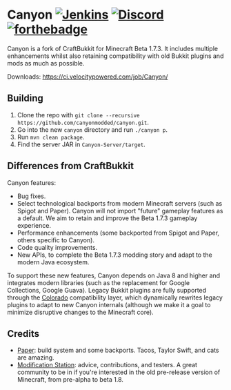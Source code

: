 # Canyon [![Jenkins](https://img.shields.io/jenkins/build/https/ci.velocitypowered.com/job/Canyon)](https://ci.velocitypowered.com/job/Canyon) [![Discord](https://img.shields.io/discord/627985817020923937)](https://discord.gg/hj5m5z3) [![forthebadge](https://forthebadge.com/images/badges/contains-technical-debt.svg)](https://forthebadge.com)

Canyon is a fork of CraftBukkit for Minecraft Beta 1.7.3. It includes multiple
enhancements whilst also retaining compatibility with old Bukkit plugins and
mods as much as possible.

Downloads: https://ci.velocitypowered.com/job/Canyon/

## Building

1. Clone the repo with `git clone --recursive https://github.com/canyonmodded/canyon.git`.
2. Go into the new `canyon` directory and run `./canyon p`.
3. Run `mvn clean package`.
4. Find the server JAR in `Canyon-Server/target`.

## Differences from CraftBukkit

Canyon features:

* Bug fixes.
* Select technological backports from modern Minecraft servers (such as Spigot
  and Paper). Canyon will not import "future" gameplay features as a default.
  We aim to retain and improve the Beta 1.7.3 gameplay experience.
* Performance enhancements (some backported from Spigot and Paper, others specific
  to Canyon).
* Code quality improvements.
* New APIs, to complete the Beta 1.7.3 modding story and adapt to the modern
  Java ecosystem.

To support these new features, Canyon depends on Java 8 and higher and integrates
modern libraries (such as the replacement for Google Collections, Google Guava).
Legacy Bukkit plugins are fully supported through the [Colorado](https://github.com/canyonmodded/colorado)
compatibility layer, which dynamically rewrites legacy plugins to adapt to new
Canyon internals (although we make it a goal to minimize disruptive changes to
the Minecraft core).

## Credits

* [Paper](https://papermc.io/): build system and some backports. Tacos, Taylor
  Swift, and cats are amazing.
* [Modification Station](https://discord.gg/8Qky5XY): advice, contributions,
  and testers. A great community to be in if you're interested in the old
  pre-release version of Minecraft, from pre-alpha to beta 1.8.
